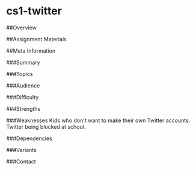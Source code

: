 # cs1-twitter

##Overview

##Assignment Materials

##Meta Information

###Summary

###Topics

###Audience

###Difficulty

###Strengths

###Weaknesses
Kids who don't want to make their own Twitter accounts.  Twitter being blocked at school.

###Dependencies

###Variants

###Contact

